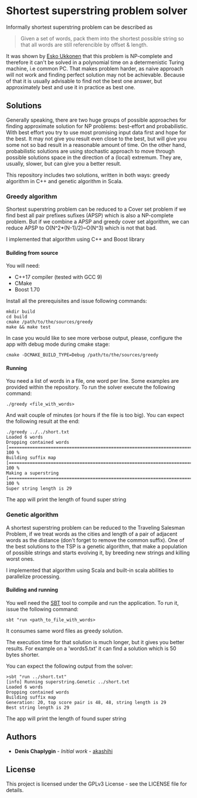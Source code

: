 # Shortest superstring problem solver

Informally shortest superstring problem can be described as 

> Given a set of words, pack them into the shortest possible string so that all words are still referencible by offset & length. 

It was shown by [Esko Ukkonen](http://www.sciencedirect.com/science/article/pii/030439758190075X) that this problem is NP-complete and therefore it can't be solved in a polynomial time on a determenistic Turing machine, i.e common PC.
That makes problem harder, as naive approach will not work and finding perfect solution may not be achievable. Because of that
it is usually advisable to find not the best one answer, but approximately best and use it in practice as best one.  

## Solutions

Generally speaking, there are two huge groups of possible approaches for finding approximate solution for NP problems: best-effort and probabilistic.
With best effort you try to use most promising input data first and hope for the best. It may not give you result even close to the best,
but will give you some not so bad result in a reasonable amount of time. On the other hand, probabilistic solutions are
using stochastic approach to move through possible solutions space in the direction of a (local) extremum. They are, usually,
slower, but can give you a better result.

This repository includes two solutions, written in both ways: greedy algorithm in C++ and genetic algorithm in Scala.

### Greedy algorithm

Shortest superstring problem can be reduced to a Cover set problem if we find best all pair prefixes sufixes (APSP) which
is also a NP-complete problem. But if we combine a APSP and greedy cover set algorithm, we can reduce APSP to O(N^2*(N-1)/2)~O(N^3)
which is not that bad.

I implemented that algorithm using C++ and Boost library

#### Building from source

You will need:

* C++17 compiler (tested with GCC 9)
* CMake
* Boost 1.70

Install all the prerequisites and issue following commands:

```$shell
mkdir build 
cd build
cmake /path/to/the/sources/greedy
make && make test
``` 

In case you would like to see more verbose output, please, configure the app with debug mode during
cmake stage:

```$shell
cmake -DCMAKE_BUILD_TYPE=Debug /path/to/the/sources/greedy
```

#### Running

You need a list of words in a file, one word per line. Some examples are provided within the repository.
To run the solver execute the following command:

```$shell
./greedy <file_with_words>
```

And wait couple of minutes (or hours if the file is too big). You can expect the following result at the end:

```$shell
./greedy ../../short.txt
Loaded 6 words
Dropping contained words
[======================================================================] 100 %
Building suffix map
[======================================================================] 100 %
Making a superstring
[======================================================================] 100 %
Super string length is 29
```

The app will print the length of found super string

### Genetic algorithm

A shortest superstring problem can be reduced to the Traveling Salesman Problem, if we treat words as the cities and
length of a pair of adjacent words as the distance (don't forget to remove the common suffix). One of the best solutions
to the TSP is a genetic algorithm, that make a population of possible strings and starts evolving it, by breeding new strings and
killing worst ones.

I implemented that algorithm using Scala and built-in scala abilities to parallelize processing.

#### Building and running

You well need the [SBT](https://www.scala-sbt.org/) tool to compile and run the application. To run it, issue the following command:

```$shell
sbt "run <path_to_file_with_words>
``` 

It consumes same word files as greedy solution.

The execution time for that solution is much longer, but it gives you better results. For example on a 'words5.txt' it can 
find a solution which is 50 bytes shorter.

You can expect the following output from the solver:

```$shell
>sbt "run ../short.txt"
[info] Running superstring.Genetic ../short.txt
Loaded 6 words
Dropping contained words
Building suffix map
Generation: 20, top score pair is 48, 48, string length is 29
Best string length is 29
```

The app will print the length of found super string

## Authors

* **Denis Chaplygin** - *Initial work* - [akashihi](https://github.com/akashihi)

## License

This project is licensed under the GPLv3 License - see the LICENSE file for details.
